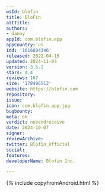 ```yaml
---
wsId: blofin
title: BloFin
altTitle: 
authors:
- danny
appId: com.blofin.app
appCountry: us
idd: '1616804346'
released: 2022-04-15
updated: 2024-11-04
version: 3.5.1
stars: 4.4
reviews: 167
size: '178496512'
website: https://blofin.com
repository: 
issue: 
icon: com.blofin.app.jpg
bugbounty: 
meta: ok
verdict: nosendreceive
date: 2024-10-07
signer: 
reviewArchive: 
twitter: Blofin_Official
social: 
features: 
developerName: Blofin Inc.

---
```


{% include copyFromAndroid.html %}

